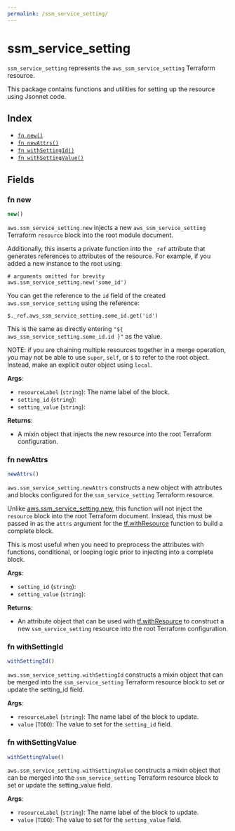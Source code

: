 ```yaml
---
permalink: /ssm_service_setting/
---
```


# ssm_service_setting

`ssm_service_setting` represents the `aws_ssm_service_setting` Terraform resource.



This package contains functions and utilities for setting up the resource using Jsonnet code.


## Index

* [`fn new()`](#fn-new)
* [`fn newAttrs()`](#fn-newattrs)
* [`fn withSettingId()`](#fn-withsettingid)
* [`fn withSettingValue()`](#fn-withsettingvalue)

## Fields

### fn new

```ts
new()
```


`aws.ssm_service_setting.new` injects a new `aws_ssm_service_setting` Terraform `resource`
block into the root module document.

Additionally, this inserts a private function into the `_ref` attribute that generates references to attributes of the
resource. For example, if you added a new instance to the root using:

    # arguments omitted for brevity
    aws.ssm_service_setting.new('some_id')

You can get the reference to the `id` field of the created `aws.ssm_service_setting` using the reference:

    $._ref.aws_ssm_service_setting.some_id.get('id')

This is the same as directly entering `"${ aws_ssm_service_setting.some_id.id }"` as the value.

NOTE: if you are chaining multiple resources together in a merge operation, you may not be able to use `super`, `self`,
or `$` to refer to the root object. Instead, make an explicit outer object using `local`.

**Args**:
  - `resourceLabel` (`string`): The name label of the block.
  - `setting_id` (`string`): 
  - `setting_value` (`string`): 

**Returns**:
- A mixin object that injects the new resource into the root Terraform configuration.


### fn newAttrs

```ts
newAttrs()
```


`aws.ssm_service_setting.newAttrs` constructs a new object with attributes and blocks configured for the `ssm_service_setting`
Terraform resource.

Unlike [aws.ssm_service_setting.new](#fn-ssmservicesettingnew), this function will not inject the `resource`
block into the root Terraform document. Instead, this must be passed in as the `attrs` argument for the
[tf.withResource](https://github.com/tf-libsonnet/core/tree/main/docs#fn-withresource) function to build a complete block.

This is most useful when you need to preprocess the attributes with functions, conditional, or looping logic prior to
injecting into a complete block.

**Args**:
  - `setting_id` (`string`): 
  - `setting_value` (`string`): 

**Returns**:
  - An attribute object that can be used with [tf.withResource](https://github.com/tf-libsonnet/core/tree/main/docs#fn-withresource) to construct a new `ssm_service_setting` resource into the root Terraform configuration.


### fn withSettingId

```ts
withSettingId()
```

`aws.ssm_service_setting.withSettingId` constructs a mixin object that can be merged into the `ssm_service_setting`
Terraform resource block to set or update the setting_id field.



**Args**:
  - `resourceLabel` (`string`): The name label of the block to update.
  - `value` (`TODO`): The value to set for the `setting_id` field.


### fn withSettingValue

```ts
withSettingValue()
```

`aws.ssm_service_setting.withSettingValue` constructs a mixin object that can be merged into the `ssm_service_setting`
Terraform resource block to set or update the setting_value field.



**Args**:
  - `resourceLabel` (`string`): The name label of the block to update.
  - `value` (`TODO`): The value to set for the `setting_value` field.
